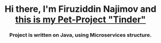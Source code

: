 <h1 align="center">Hi there, I'm Firuziddin Najimov and  <a href="https://github.com/KotouraSan/Tinder" target="_blank">this is my Pet-Project "Tinder"</a> </h1>
<h3 align="center">Project is written on Java, using Microservices structure.</h3>
